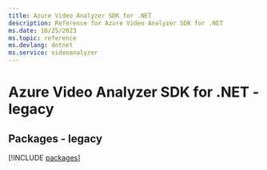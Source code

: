 ```yaml
---
title: Azure Video Analyzer SDK for .NET
description: Reference for Azure Video Analyzer SDK for .NET
ms.date: 10/25/2023
ms.topic: reference
ms.devlang: dotnet
ms.service: videoanalyzer
---
```

# Azure Video Analyzer SDK for .NET - legacy
## Packages - legacy
[!INCLUDE [packages](video-analyzer-index.md)]